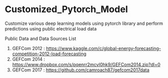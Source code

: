 # Customized_Pytorch_Model
Customize various deep learning models using pytorch library and perform predictions using public electrical load data

Public Data and Data Sources List
1. GEFCom 2012 : https://www.kaggle.com/c/global-energy-forecasting-competition-2012-load-forecasting
2. GEFCom 2014 : https://www.dropbox.com/s/pqenrr2mcvl0hk9/GEFCom2014.zip?dl=0
3. GEFCom 2017 : https://github.com/camroach87/gefcom2017data

